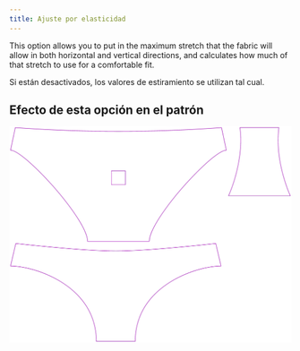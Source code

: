 ```yaml
---
title: Ajuste por elasticidad
---
```


This option allows you to put in the maximum stretch that the fabric will allow in both horizontal and vertical directions, and calculates how much of that stretch to use for a comfortable fit.

Si están desactivados, los valores de estiramiento se utilizan tal cual.

## Efecto de esta opción en el patrón

![Esta imagen muestra el efecto de esta opción superponiendo varias variantes que tienen un valor diferente para esta opción](unice_adjuststretch_sample.svg "Efecto de esta opción en el patrón")
